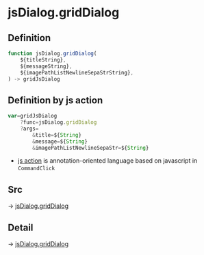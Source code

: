# jsDialog.gridDialog

## Definition

```js.js
function jsDialog.gridDialog(
	${titleString},
	${messageString},
	${imagePathListNewlineSepaStrString},
) -> gridJsDialog
```


## Definition by js action

```js.js
var=gridJsDialog
	?func=jsDialog.gridDialog
	?args=
		&title=${String}
		&message=${String}
		&imagePathListNewlineSepaStr=${String}
```

- [js action](#) is annotation-oriented language based on javascript in `CommandClick`



## Src

-> [jsDialog.gridDialog](https://github.com/puutaro/CommandClick/blob/master/app/src/main/java/com/puutaro/commandclick/fragment_lib/terminal_fragment/js_interface/dialog/JsDialog.kt#L219)

## Detail

-> [jsDialog.gridDialog](https://github.com/puutaro/CommandClick/blob/master/md/developer/js_interface/details/dialog/JsDialog/gridDialog.md)
